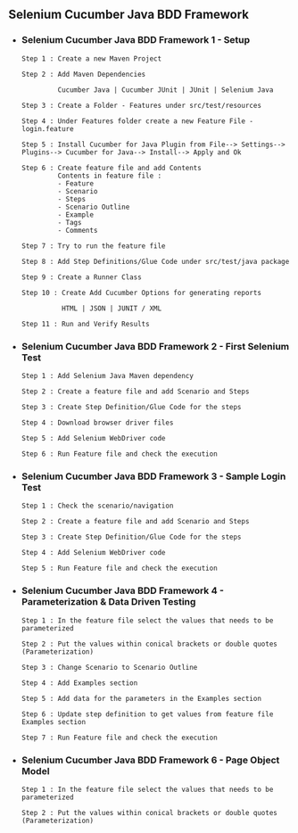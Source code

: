 ## Selenium Cucumber Java BDD Framework
 
* ### Selenium Cucumber Java BDD Framework 1 - Setup

      Step 1 : Create a new Maven Project

      Step 2 : Add Maven Dependencies

               Cucumber Java | Cucumber JUnit | JUnit | Selenium Java

      Step 3 : Create a Folder - Features under src/test/resources

      Step 4 : Under Features folder create a new Feature File - login.feature

      Step 5 : Install Cucumber for Java Plugin from File--> Settings--> Plugins--> Cucumber for Java--> Install--> Apply and Ok

      Step 6 : Create feature file and add Contents
               Contents in feature file :
               - Feature
               - Scenario
               - Steps
               - Scenario Outline
               - Example
               - Tags
               - Comments

      Step 7 : Try to run the feature file
     
      Step 8 : Add Step Definitions/Glue Code under src/test/java package

      Step 9 : Create a Runner Class
  
      Step 10 : Create Add Cucumber Options for generating reports
 
                HTML | JSON | JUNIT / XML

      Step 11 : Run and Verify Results


* ### Selenium Cucumber Java BDD Framework 2 - First Selenium Test

      Step 1 : Add Selenium Java Maven dependency

      Step 2 : Create a feature file and add Scenario and Steps

      Step 3 : Create Step Definition/Glue Code for the steps

      Step 4 : Download browser driver files

      Step 5 : Add Selenium WebDriver code

      Step 6 : Run Feature file and check the execution


* ### Selenium Cucumber Java BDD Framework 3 - Sample Login Test

      Step 1 : Check the scenario/navigation

      Step 2 : Create a feature file and add Scenario and Steps

      Step 3 : Create Step Definition/Glue Code for the steps
 
      Step 4 : Add Selenium WebDriver code

      Step 5 : Run Feature file and check the execution


* ### Selenium Cucumber Java BDD Framework 4 - Parameterization & Data Driven Testing

      Step 1 : In the feature file select the values that needs to be parameterized

      Step 2 : Put the values within conical brackets or double quotes (Parameterization)

      Step 3 : Change Scenario to Scenario Outline

      Step 4 : Add Examples section

      Step 5 : Add data for the parameters in the Examples section

      Step 6 : Update step definition to get values from feature file Examples section

      Step 7 : Run Feature file and check the execution


* ### Selenium Cucumber Java BDD Framework 6 - Page Object Model

      Step 1 : In the feature file select the values that needs to be parameterized

      Step 2 : Put the values within conical brackets or double quotes (Parameterization)
